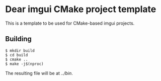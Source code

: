 # Dear imgui CMake project template

This is a template to be used for CMake-based imgui projects.

## Building
```
$ mkdir build
$ cd build
$ cmake ..
$ make -j$(nproc)
```

The resulting file will be at *../bin*.
